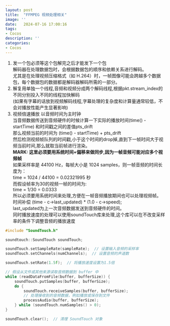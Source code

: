 ```yaml
---
layout: post
title:  "FFMPEG 视频处理相关"
image: ''
date:   2024-07-16 17:00:16
tags:
- Cocos
description: ''
categories: 
- Cocos
---
```

1. 发一个包必须等这个包解完之后才能发下一个包  
    解码器在处理数据包时，会根据数据包的顺序和依赖关系进行解码。  
    尤其是在处理视频压缩格式（如 H.264）时，一帧图像可能会跨越多个数据包，每个数据包的数据都是解码器解码所需的一部分。  
2. 解复用单独一个线程,音频和视频分成两个解码线程,根据pkt.stream_index的不同分别投入不同的线程加快解码    
    (如果有字幕的话放到视频解码线程,字幕处理的复杂度和计算量通常较低，不会对播放性能产生显著影响)  
3. 视频倍速播放
    以音频时间为主时钟  
    当音频数据传送到音频硬件的时候计算一下实际的播放时间(time() - startTime) 和时间戳之间的差值pts_drift  
    那么视频当前的时间为 (time() - startTime) + pts_drift  
    然后检测视频帧队列的时间戳,小于这个时间的drop掉,直到下一帧时间大于视频当前时间,那么就取当前帧进行渲染。  
    __MARK: 这里必须要用系统时间+偏移来做同步,因为一帧音频可能对应多个视频帧__  
    如果采样率是 44100 Hz，每帧大小是 1024 samples，则一帧音频的时间长度为：  
    time = 1024 / 44100 = 0.02321995 秒  
    而假设帧率为30的视频一帧的时间为:  
    time = 1/30 = 0.0333  
    所以必须要用系统时间来处理,方便在一帧音频播放期间也可以处理视频帧。  
    时间补偿 (time - c->last_updated) * (1.0 - c->speed);  
    last_updated为上一次音频数据发送到音频硬件的时间。  
    同时播放速度的处理可以使用soundTouch库来处理,这个库可以在不改变采样率的条件下调整音频的播放速度

```c++
#include "SoundTouch.h"

soundtouch::SoundTouch soundTouch;

soundTouch.setSampleRate(sampleRate);  // 设置输入音频的采样率
soundTouch.setChannels(numChannels);  // 设置音频的声道数

soundTouch.setRate(1.5f);  // 将播放速度设置为1.5倍

// 假设从文件或其他来源读取音频数据到 buffer 中
while (readDataFromFile(buffer, bufferSize)) {
    soundTouch.putSamples(buffer, bufferSize);
    do {
        soundTouch.receiveSamples(buffer, bufferSize);
        // 处理接收到的音频数据，例如播放或保存到文件
        processAudio(buffer, bufferSize);
    } while (soundTouch.numSamples() > 0);
}

soundTouch.clear();  // 清理 SoundTouch 对象
```
